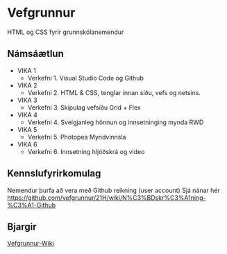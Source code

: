 # Vefgrunnur
HTML og CSS fyrir grunnskólanemendur

## Námsáætlun

* VIKA 1
  * Verkefni 1. Visual Studio Code og Github
* VIKA 2
  * Verkefni 2. HTML & CSS, tenglar innan síðu, vefs og netsins.
* VIKA 3
  * Verkefni 3. Skipulag vefsíðu Grid + Flex
* VIKA 4
  * Verkefni 4. Sveigjanleg hönnun og innsetninging mynda RWD
* VIKA 5
  * Verkefni 5. Photopea Myndvinnsla 
* VIKA 6
  * Verkefni 6. Innsetning hljóðskrá og video

## Kennslufyrirkomulag

Nemendur þurfa að vera með Github reikning (user account)
Sjá nánar hér https://github.com/vefgrunnur/21H/wiki/N%C3%BDskr%C3%A1ning-%C3%A1-Github

## Bjargir
[Vefgrunnur-Wiki](https://github.com/GJG/Vefgrunnur/wiki)

